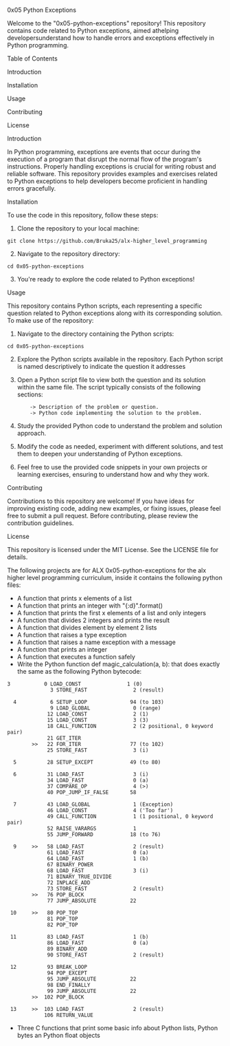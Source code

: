 0x05 Python Exceptions

Welcome to the "0x05-python-exceptions" repository! This repository contains code related to Python exceptions, aimed athelping developersunderstand how to handle errors and exceptions effectively in Python programming.

Table of Contents

Introduction

Installation

Usage

Contributing

License

Introduction

In Python programming, exceptions are events that occur during the execution of a program that disrupt the normal flow of the program's instructions. Properly handling exceptions is crucial for writing robust and reliable software. This repository provides examples and exercises related to Python exceptions to help developers become proficient in handling errors gracefully.

Installation

To use the code in this repository, follow these steps:

1. Clone the repository to your local machine:

```
git clone https://github.com/Bruka25/alx-higher_level_programming
```
2. Navigate to the repository directory:

```
cd 0x05-python-exceptions
```
3. You're ready to explore the code related to Python exceptions!

Usage

This repository contains Python scripts, each representing a specific question related to Python exceptions along with its corresponding solution. To make use of the repository:

1. Navigate to the directory containing the Python scripts:

```
cd 0x05-python-exceptions
```
2. Explore the Python scripts available in the repository. Each Python script is named descriptively to indicate the question it addresses

3. Open a Python script file to view both the question and its solution within the same file. The script typically consists of the following sections:

           -> Description of the problem or question.
           -> Python code implementing the solution to the problem.

4. Study the provided Python code to understand the problem and solution approach.

5. Modify the code as needed, experiment with different solutions, and test them to deepen your understanding of Python exceptions.

6. Feel free to use the provided code snippets in your own projects or learning exercises, ensuring to understand how and why they work.

Contributing

Contributions to this repository are welcome! If you have ideas for improving existing code, adding new examples, or fixing issues, please feel free to submit a pull request. Before contributing, please review the contribution guidelines.

License

This repository is licensed under the MIT License. See the LICENSE file for details.


The following projects are for ALX 0x05-python-exceptions for the alx higher level programming curriculum, inside it contains the following python files:

* A function that prints x elements of a list
* A function that prints an integer with "{:d}".format()
* A function that prints the first x elements of a list and only integers
* A function that divides 2 integers and prints the result
* A function that divides element by element 2 lists
* A function that raises a type exception
* A function that raises a name exception with a message
* A function that prints an integer
* A function that executes a function safely
* Write the Python function def magic_calculation(a, b): that does exactly the same as the following Python bytecode:

```
3           0 LOAD_CONST               1 (0)
              3 STORE_FAST               2 (result)

  4           6 SETUP_LOOP              94 (to 103)
              9 LOAD_GLOBAL              0 (range)
             12 LOAD_CONST               2 (1)
             15 LOAD_CONST               3 (3)
             18 CALL_FUNCTION            2 (2 positional, 0 keyword pair)
             21 GET_ITER
        >>   22 FOR_ITER                77 (to 102)
             25 STORE_FAST               3 (i)

  5          28 SETUP_EXCEPT            49 (to 80)

  6          31 LOAD_FAST                3 (i)
             34 LOAD_FAST                0 (a)
             37 COMPARE_OP               4 (>)
             40 POP_JUMP_IF_FALSE       58

  7          43 LOAD_GLOBAL              1 (Exception)
             46 LOAD_CONST               4 ('Too far')
             49 CALL_FUNCTION            1 (1 positional, 0 keyword pair)
             52 RAISE_VARARGS            1
             55 JUMP_FORWARD            18 (to 76)

  9     >>   58 LOAD_FAST                2 (result)
             61 LOAD_FAST                0 (a)
             64 LOAD_FAST                1 (b)
             67 BINARY_POWER
             68 LOAD_FAST                3 (i)
             71 BINARY_TRUE_DIVIDE
             72 INPLACE_ADD
             73 STORE_FAST               2 (result)
        >>   76 POP_BLOCK
             77 JUMP_ABSOLUTE           22

 10     >>   80 POP_TOP
             81 POP_TOP
             82 POP_TOP

 11          83 LOAD_FAST                1 (b)
             86 LOAD_FAST                0 (a)
             89 BINARY_ADD
             90 STORE_FAST               2 (result)

 12          93 BREAK_LOOP
             94 POP_EXCEPT
             95 JUMP_ABSOLUTE           22
             98 END_FINALLY
             99 JUMP_ABSOLUTE           22
        >>  102 POP_BLOCK

 13     >>  103 LOAD_FAST                2 (result)
            106 RETURN_VALUE

```
* Three C functions that print some basic info about Python lists, Python bytes an Python float objects
